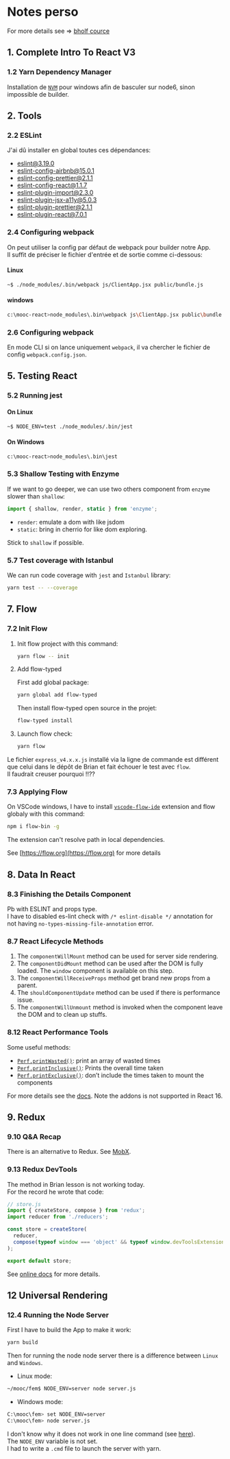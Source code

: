 # Notes perso

For more details see => [bholf cource](https://btholt.github.io/complete-intro-to-react/)

## 1. Complete Intro To React V3

### 1.2 Yarn Dependency Manager

Installation de [`NVM`](https://github.com/coreybutler/nvm-windows) pour windows afin de basculer sur node6, sinon impossible de builder.

## 2. Tools

### 2.2 ESLint

J'ai dû installer en global toutes ces dépendances:

- eslint@3.19.0
- eslint-config-airbnb@15.0.1
- eslint-config-prettier@2.1.1
- eslint-config-react@1.1.7
- eslint-plugin-import@2.3.0
- eslint-plugin-jsx-a11y@5.0.3
- eslint-plugin-prettier@2.1.1
- eslint-plugin-react@7.0.1

### 2.4 Configuring webpack

On peut utiliser la config par défaut de webpack pour builder notre App.  
Il suffit de préciser le fichier d'entrée et de sortie comme ci-dessous:

#### Linux

```bash
~$ ./node_modules/.bin/webpack js/ClientApp.jsx public/bundle.js
```

#### windows

```bash
c:\mooc-react>node_modules\.bin\webpack js\ClientApp.jsx public\bundle.js
```

### 2.6 Configuring webpack

En mode CLI si on lance uniquement `webpack`, il va chercher le fichier de config `webpack.config.json`.

## 5. Testing React

### 5.2 Running jest

#### On Linux

```bash
~$ NODE_ENV=test ./node_modules/.bin/jest
```

#### On Windows

```bash
c:\mooc-react>node_modules\.bin\jest
```

### 5.3 Shallow Testing with Enzyme

If we want to go deeper, we can use two others component from `enzyme` slower than `shallow`:

```js
import { shallow, render, static } from 'enzyme';
```

- `render`: emulate a dom with like jsdom
- `static`: bring in cherrio for like dom exploring.

Stick to `shallow` if possible.

### 5.7 Test coverage with Istanbul

We can run code coverage with `jest` and `Istanbul` library:

```bash
yarn test -- --coverage
```

## 7. Flow

### 7.2 Init Flow

1. Init flow project with this command:

   ```bash
   yarn flow -- init
   ```

1. Add flow-typed

   First add global package:

   ```bash
   yarn global add flow-typed
   ```

   Then install flow-typed open source in the projet:

   ```bash
   flow-typed install
   ```

1. Launch flow check:

   ```bash
   yarn flow
   ```

Le fichier `express_v4.x.x.js` installé via la ligne de commande est différent que celui dans le dépôt de Brian et fait échouer le test avec `flow`.  
Il faudrait creuser pourquoi !!??

### 7.3 Applying Flow

On VSCode windows, I have to install [`vscode-flow-ide`](https://marketplace.visualstudio.com/items?itemName=gcazaciuc.vscode-flow-ide) extension and flow globaly with this command:

```bash
npm i flow-bin -g
```

The extension can't resolve path in local dependencies.

See [https://flow.org](https://flow.org) for more details

## 8. Data In React

### 8.3 Finishing the Details Component

Pb with ESLINT and props type.  
I have to disabled es-lint check with `/* eslint-disable */` annotation for not having `no-types-missing-file-annotation` error.

### 8.7 React Lifecycle Methods

1. The `componentWillMount` method can be used for server side rendering.
1. The `componentDidMount` method can be used after the DOM is fully loaded. The `window` component is available on this step.
1. The `componentWillReceiveProps` method get brand new props from a parent.
1. The `shouldComponentUpdate` method can be used if there is performance issue.
1. The `componentWillUnmount` method is invoked when the component leave the DOM and to clean up stuffs.

### 8.12 React Performance Tools

Some useful methods:

- [`Perf.printWasted()`](https://reactjs.org/docs/perf.html#printwasted): print an array of wasted times
- [`Perf.printInclusive()`](https://reactjs.org/docs/perf.html#printinclusive): Prints the overall time taken
- [`Perf.printExclusive()`](https://reactjs.org/docs/perf.html#printexclusive): don’t include the times taken to mount the components

For more details see the [docs](https://reactjs.org/docs/perf.html).
Note the addons is not supported in React 16.

## 9. Redux

### 9.10 Q&A Recap

There is an alternative to Redux. See [MobX](https://github.com/mobxjs/mobx).

### 9.13 Redux DevTools

The method in Brian lesson is not working today.  
For the record he wrote that code:

```js
// store.js
import { createStore, compose } from 'redux';
import reducer from './reducers';

const store = createStore(
  reducer,
  compose(typeof window === 'object' && typeof window.devToolsExtension !== 'undefined' ? window.devToolsExtension(): f => f)
);

export default store;
```

See [online docs](https://github.com/zalmoxisus/redux-devtools-extension#usage) for more details.

## 12 Universal Rendering

### 12.4 Running the Node Server

First I have to build the App to make it work:

```bash
yarn build
```

Then for running the node node server there is a difference between `Linux` and `Windows`.

- Linux mode:

```bash
~/mooc/fem$ NODE_ENV=server node server.js
```

- Windows mode:

```bash
C:\mooc\fem> set NODE_ENV=server
C:\mooc\fem> node server.js
```

I don't know why it does not work in one line command (see [here](https://ss64.com/nt/syntax-redirection.html)).  
The `NODE_ENV` variable is not set.  
I had to write a `.cmd` file to launch the server with yarn.
